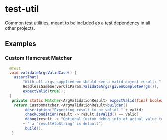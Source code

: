 # test-util

Common test utilities, meant to be included as a test dependency
in all other projects.

## Examples

### Custom Hamcrest Matcher

```java
  @Test
  void validateArgsValidCase() {
    assertThat(
        "With all args supplied we should see a valid object result: " + Arrays.toString(givenCompleteArgs()),
        HeadlessGameServerCliParam.validateArgs(givenCompleteArgs()),
        expectValid(true));
  }
   private static Matcher<ArgValidationResult> expectValid(final boolean valid) {
    return CustomMatcher.<ArgValidationResult>builder()
        .description("Expecting result to be valid? " + valid)
        .checkCondition(result -> result.isValid() == valid)
        .debug(result -> "Optional Custom debug info of actual value tested,"
        + " a 'result#toString' is default")
        .build();
   }
```
